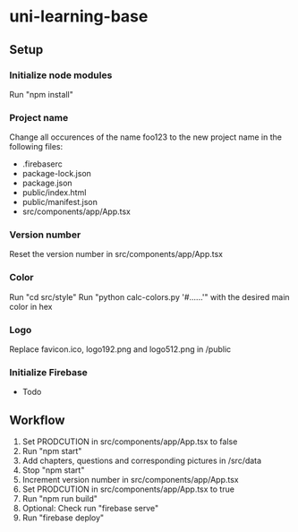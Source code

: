 # uni-learning-base

## Setup
### Initialize node modules
Run "npm install"

### Project name
Change all occurences of the name foo123 to the new project name in the following files:
- .firebaserc
- package-lock.json
- package.json
- public/index.html
- public/manifest.json
- src/components/app/App.tsx

### Version number
Reset the version number in src/components/app/App.tsx

### Color
Run "cd src/style"
Run "python calc-colors.py '#......'" with the desired main color in hex

### Logo
Replace favicon.ico, logo192.png and logo512.png in /public

### Initialize Firebase
- Todo


## Workflow
1. Set PRODCUTION in src/components/app/App.tsx to false
2. Run "npm start"
3. Add chapters, questions and corresponding pictures in /src/data
4. Stop "npm start"
5. Increment version number in src/components/app/App.tsx
6. Set PRODCUTION in src/components/app/App.tsx to true
7. Run "npm run build"
8. Optional: Check run "firebase serve"
9. Run "firebase deploy"

